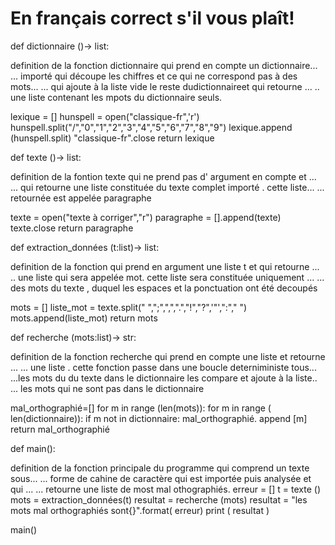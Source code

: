 # En français correct s'il vous plaît!

def dictionnaire ()-> list:

 definition de la fonction dictionnaire qui prend en compte un dictionnaire...
 ... importé qui découpe les chiffres et ce qui ne correspond pas à des mots...
 ... qui ajoute à la liste vide le reste dudictionnaireet qui retourne ...
 .. une liste contenant les mpots du dictionnaire seuls.

   lexique = []
   hunspell = open("classique-fr",'r')
   hunspell.split("/","0","1","2","3","4","5","6","7","8","9")
   lexique.append (hunspell.split)
   "classique-fr".close 
   return lexique
   
   
def texte ()-> list:

 definition de la fontion texte qui ne prend pas d' argument en compte et ...
 ... qui retourne une liste constituée du texte complet importé . cette liste...
 ... retournée est appelée paragraphe 

   texte = open("texte à corriger","r")
  paragraphe = [].append(texte)
  texte.close
  return paragraphe
  
def extraction_données (t:list)-> list:

 definition de la fonction qui prend en argument une liste t et qui retourne ...
 .. une liste qui sera appelée mot. cette liste sera constituée uniquement ...
 ... des mots du texte , duquel les espaces et la ponctuation ont été decoupés

  mots = [] 
  liste_mot = texte.split(" ",";",",",".","!","?",'"',":"," ")
  mots.append(liste_mot)
  return mots
  
def recherche (mots:list)-> str:

definition de la fonction recherche qui prend en compte une liste et retourne ...
 ... une liste . cette fonction passe dans une boucle deterniministe tous... 
 ...les mots du du texte dans le dictionnaire les compare et ajoute à la liste..
 ... les mots qui ne sont pas dans le dictionnaire
 
  mal_orthographié=[]
   for m in range (len(mots)):
        for m in range ( len(dictionnaire)):
            if m not in dictionnaire:
                 mal_orthographié. append [m]
    return mal_orthographié
 
def main():

 definition de la fonction principale du programme qui comprend un texte sous...
... forme de cahine de caractère qui est importée puis analysée et qui ...
... retourne une liste de most mal othographiés.
    erreur = []
    t = texte ()    
    mots = extraction_données(t)
    resultat = recherche (mots)
    resultat = "les mots mal orthographiés sont{}".format( erreur)
    print ( resultat )



main()
